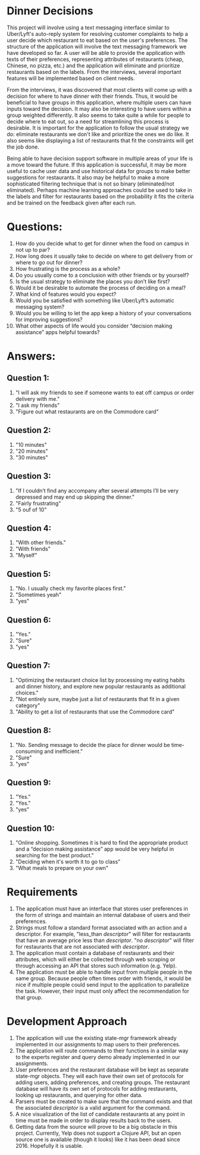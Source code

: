# Dinner Decisions

This project will involve using a text messaging interface similar to Uber/Lyft's
auto-reply system for resolving customer complaints to help a user decide which restaurant
to eat based on the user's preferences. The structure of the application will involve the 
text messaging framework we have developed so far. A user will be able to provide the
application with texts of their preferences, representing attributes of restaurants (cheap,
Chinese, no pizza, etc.) and the application will eliminate and prioritize restaurants based
on the labels. From the interviews, several important features will be implemented based on
client needs.

From the interviews, it was discovered that most clients will come up with a decision for 
where to have dinner with their friends. Thus, it would be beneficial to have groups in
this application, where multiple users can have inputs toward the decision. It may also
be interesting to have users within a group weighted differently. It also seems to take quite
a while for people to decide where to eat out, so a need for streamlining this process is
desirable. It is important for the application to follow the usual strategy we do: eliminate
restaurants we don't like and prioritize the ones we do like. It also seems like displaying
a list of restaurants that fit the constraints will get the job done.

Being able to have decision support software in multiple areas of your life is a move toward
the future. If this application is successful, it may be more useful to cache user data and
use historical data for groups to make better suggestions for restaurants. It also may be 
helpful to make a more sophisticated filtering technique that is not so binary (eliminated/not
eliminated). Perhaps machine learning approaches could be used to take in the labels and filter
for restaurants based on the probability it fits the criteria and be trained on the feedback
given after each run.

# Questions:

1.	How do you decide what to get for dinner when the food on campus in not up to par?
2.	How long does it usually take to decide on where to get delivery from or where to go out for dinner?
3.	How frustrating is the process as a whole?
4.	Do you usually come to a conclusion with other friends or by yourself?
5.	Is the usual strategy to eliminate the places you don’t like first?
6.	Would it be desirable to automate the process of deciding on a meal?
7.	What kind of features would you expect?
8.	Would you be satisfied with something like Uber/Lyft’s automatic messaging system?
9.	Would you be willing to let the app keep a history of your conversations for improving suggestions?
10.	What other aspects of life would you consider “decision making assistance” apps helpful towards?

# Answers:

## Question 1:

1.	"I will ask my friends to see if someone wants to eat off campus or order delivery with me."
2.	"I ask my friends"
3.	"Figure out what restaurants are on the Commodore card"

## Question 2:

1.	"10 minutes"
2.	"20 minutes"
3.	"30 minutes"

## Question 3:

1.	"If I couldn’t find any accompany after several attempts I’ll be very depressed and may end up skipping the dinner."
2.	"Fairly frustrating"
3.	"5 ouf of 10"

## Question 4:

1.	"With other friends."
2.	"With friends"
3.	"Myself"

## Question 5:

1.	"No. I usually check my favorite places first."
2.	"Sometimes yeah"
3.	"yes"

## Question 6:

1.	"Yes."
2.	"Sure"
3.	"yes"

## Question 7:

1.	"Optimizing the restaurant choice list by processing my eating habits and dinner history, and explore new popular restaurants as additional choices."
2.	"Not entirely sure, maybe just a list of restaurants that fit in a given category"
3.	"Ability to get a list of restaurants that use the Commodore card"

## Question 8:

1.	"No. Sending message to decide the place for dinner would be time-consuming and inefficient."
2.	"Sure"
3.	"yes"

## Question 9:

1.	"Yes."
2.	"Yes."
3.	"yes"

## Question 10:

1.	"Online shopping. Sometimes it is hard to find the appropriate product and a “decision making assistance” app would be very helpful in searching for the best product."
2.	"Deciding when it's worth it to go to class"
3.	"What meals to prepare on your own"

# Requirements

1.	The application must have an interface that stores user preferences in the form of
strings and maintain an internal database of users and their preferences.
2.	Strings must follow a standard format associated with an action and a descriptor.
For example, "less_than _descriptor_" will filter for restaurants that have an average price
less than _descriptor_. "no _descriptor_" will filter for restaurants that are not associated
with _descriptor_.
3.	The application must contain a database of restaurants and their attributes, which will
either be collected through web scraping or through accessing an API that stores such
information (e.g. Yelp).
4.	The application must be able to handle input from multiple people in the same group.
Because people often times order with friends, it would be nice if multiple people could
send input to the application to parallelize the task. However, their input must only affect
the recommendation for that group.

# Development Approach

1.	The application will use the existing state-mgr framework already implemented in our
assignments to map users to their preferences.
2.	The application will route commands to their functions in a similar way to the experts
register and query demo already implemented in our assignments.
3.	User preferences and the restaurant database will be kept as separate state-mgr objects.
They will each have their own set of protocols for adding users, adding preferences, and
creating groups. The restaurant database will have its own set of protocols for adding 
restaurants, looking up restaurants, and querying for other data.
4.	Parsers must be created to make sure that the command exists and that the associated
_descriptor_ is a valid argument for the command.
5.	A nice visualization of the list of candidate restaurants at any point in time must
be made in order to display results back to the users.
6.	Getting data from the source will prove to be a big obstacle in this project. Currently,
Yelp does not support a Clojure API, but an open source one is available (though it looks) 
like it has been dead since 2016. Hopefully it is usable.